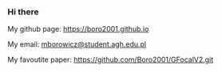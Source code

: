 ### Hi there 
My github page: https://boro2001.github.io

My email: mborowicz@student.agh.edu.pl

My favoutite paper: https://github.com/Boro2001/GFocalV2.git


